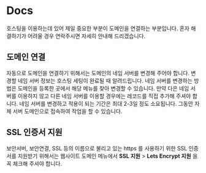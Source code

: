 # Docs

호스팅을 이용하는데 있어 제일 중요한 부분이 도메인을 연결하는 부분입니다. 혼자 해결하기가 어려울 경우 연락주시면 자세히 안내해 드리겠습니다.

## 도메인 연결

자동으로 도메인을 연결하기 위해서는 도메인의 네임 서버를 변경해 주어야 합니다. 변경할 네임 서버 정보는 호스팅 세팅이 완료될 때 알려드립니다. 네임 서버를 변경하는 방법은 도메인을 등록한 곳에서 해당 메뉴를 찾아 변경할 수 있습니다. 만약 다은 네임 서버를 이용하지 않고 다른 네임 서버를 이용할 경우에는 레코드를 직접 추가해 주셔야 합니다. 네임 서버를 변경하고 적용이 되는 기간은 최대 2-3일 정도 소요됩니다. 그동안 자체 서버 도메인으로 접속하여 작업을 할 수 있습니다.

## SSL 인증서 지원

보안서버, 보안연결, SSL 등의 이름으로 불리고 있는 https 를 사용하기 위한 SSL 인증서를 지원받기 위해서는 웹사이트 도메인 메뉴에서 __SSL 지원__ > __Lets Encrypt 지원__ 을 꼭 체크해 주셔야 합니다.